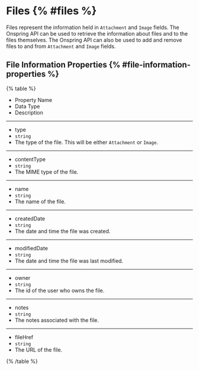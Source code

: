 # Files {% #files %}

Files represent the information held in `Attachment` and `Image` fields. The Onspring API can be used to retrieve the information about files and to the files themselves. The Onspring API can also be used to add and remove files to and from `Attachment` and `Image` fields.

## File Information Properties {% #file-information-properties %}

{% table %}

- Property Name
- Data Type
- Description

---

- type
- `string`
- The type of the file. This will be either `Attachment` or `Image`.

---

- contentType
- `string`
- The MIME type of the file.

---

- name
- `string`
- The name of the file.

---

- createdDate
- `string`
- The date and time the file was created.

---

- modifiedDate
- `string`
- The date and time the file was last modified.

---

- owner
- `string`
- The id of the user who owns the file.

---

- notes
- `string`
- The notes associated with the file.

---

- fileHref
- `string`
- The URL of the file.

{% /table %}
